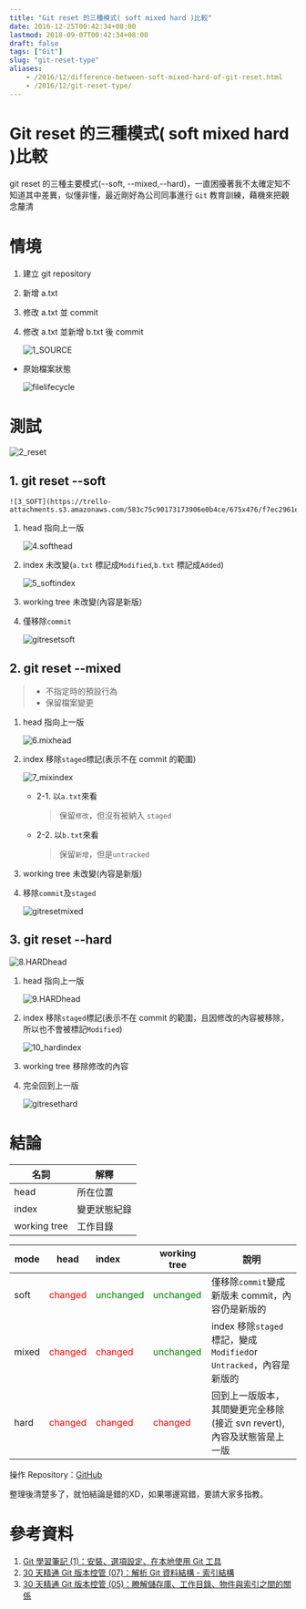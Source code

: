 ```yaml
---
title: "Git reset 的三種模式( soft mixed hard )比較"
date: 2016-12-25T00:42:34+08:00
lastmod: 2018-09-07T00:42:34+08:00
draft: false
tags: ["Git"]
slug: "git-reset-type"
aliases:
    - /2016/12/difference-between-soft-mixed-hard-of-git-reset.html
    - /2016/12/git-reset-type/
---
```

# Git reset 的三種模式( soft mixed hard )比較
git reset 的三種主要模式(--soft, --mixed,--hard)，一直困擾著我不太確定知不知道其中差異，似懂非懂，最近剛好為公司同事進行 `Git` 教育訓練，藉機來把觀念釐清


# 情境
1. 建立 git repository
2. 新增 a.txt
3. 修改 a.txt 並 commit
4. 修改 a.txt 並新增 b.txt 後 commit
    
    ![1_SOURCE](https://trello-attachments.s3.amazonaws.com/583c75c90173173906e0b4ce/952x642/fbb323daa95aa4d9da206edc0cb54143/_output_1_SOURCE.png)

- 原始檔案狀態
    
    ![filelifecycle](https://trello-attachments.s3.amazonaws.com/583c75c90173173906e0b4ce/1023x654/ad3080ce58b146f8f0b5e343771a8a17/_output_gitlifecycle.png)

# 測試
![2_reset](https://trello-attachments.s3.amazonaws.com/583c75c90173173906e0b4ce/958x635/577d02482f68c2f9b1c25ceb7435e6e6/_output_2_reset.png)

## 1. git reset --soft
    
    ![3_SOFT](https://trello-attachments.s3.amazonaws.com/583c75c90173173906e0b4ce/675x476/f7ec2961e6fa3f652cb477e8d18c736f/_output_3_SOFT.png)

1. head 指向上一版
        
    ![4.softhead](https://trello-attachments.s3.amazonaws.com/583c75c90173173906e0b4ce/952x832/b0744c92775133450dcf233aa04d8c51/_output_4.softhead.png)

2. index 未改變(`a.txt` 標記成`Modified`,`b.txt` 標記成`Added`)
        
    ![5_softindex](https://trello-attachments.s3.amazonaws.com/583c75c90173173906e0b4ce/988x651/605a98cbf10f584a98973ca575576ce4/_output_5_softindex.png)

3. working tree 未改變(內容是新版)

4. 僅移除`commit`
        
    ![gitresetsoft](https://trello-attachments.s3.amazonaws.com/583c75c90173173906e0b4ce/1023x654/c967b1f91050593912065d3d24535c55/_output_gitresetsoft.png)

## 2. git reset --mixed
    
> - 不指定時的預設行為
> - 保留檔案變更

1. head 指向上一版
        
    ![6.mixhead](https://trello-attachments.s3.amazonaws.com/583c75c90173173906e0b4ce/952x832/1be06b9fa35b8138c356064d50461e14/_output_6.mixhead.png)

2. index 移除`staged`標記(表示不在 commit 的範圍)
        
    ![7_mixindex](https://trello-attachments.s3.amazonaws.com/583c75c90173173906e0b4ce/988x651/b7867d26b415a3fdd5d04ea7d6c717fc/_output_7_mixindex.png)

    - 2-1. 以`a.txt`來看
            
        >保留`修改`，但沒有被納入 `staged`

    - 2-2. 以`b.txt`來看
            
        >保留`新增`，但是`untracked`

3. working tree 未改變(內容是新版)

4. 移除`commit`及`staged`
        
    ![gitresetmixed](https://trello-attachments.s3.amazonaws.com/583c75c90173173906e0b4ce/1023x654/65554fd1cd534abda5bc57f6f8fe108e/_output_gitresetmixed.png)

## 3. git reset --hard
    
![8.HARDhead](https://trello-attachments.s3.amazonaws.com/583c75c90173173906e0b4ce/675x476/96895d4a0bd4273025fd0e3645aab22c/_output_8.HARDhead.png)

1. head 指向上一版
    
    ![9.HARDhead](https://trello-attachments.s3.amazonaws.com/583c75c90173173906e0b4ce/952x832/2aca1c9c357aa31b0cf185ba6a7f8b71/_output_9.HARDhead.png)

2. index 移除`staged`標記(表示不在 commit 的範圍，且因修改的內容被移除，所以也不會被標記`Modified`)
    
    ![10_hardindex](https://trello-attachments.s3.amazonaws.com/583c75c90173173906e0b4ce/988x651/b46e17ab1c93049c32666342129b330a/_output_10_hardindex.png)

3. working tree 移除修改的內容

4. 完全回到上一版
    
    ![gitresethard](https://trello-attachments.s3.amazonaws.com/583c75c90173173906e0b4ce/1023x654/85b2502de294d4689dd8ffd8a3c604dc/_output_gitresethard.png)

# 結論

|名詞|解釋|
|---|---|
|head|所在位置|
|index|變更狀態紀錄|
|working tree|工作目錄|

|mode	|head	|index	|working tree|說明|
|---	|---	|:---	|---	|---|
|soft	|<span style='color:red'>changed</span>|<span style='color:green'>unchanged</span>|<span style='color:green'>unchanged</span>	|僅移除`commit`變成新版未 commit，內容仍是新版的|
|mixed	|<span style='color:red'>changed</span>|<span style='color:red'>changed</span>|<span style='color:green'>unchanged</span>|index 移除`staged`標記，變成`Modified`or `Untracked`，內容是新版的|
|hard	|<span style='color:red'>changed</span>|<span style='color:red'>changed</span>|<span style='color:red'>changed</span>|回到上一版版本，其間變更完全移除(接近 svn revert),內容及狀態皆是上一版|

操作 Repository：[GitHub](https://github.com/yowko/demo_git_reset)

整理後清楚多了，就怕結論是錯的XD，如果哪邊寫錯，要請大家多指教。

# 參考資料
1. [Git 學習筆記 (1)：安裝、選項設定、在本地使用 Git 工具](http://blog.miniasp.com/post/2013/08/18/Learning-Git-Part-1-Installation-Options-Tool-Usage-on-Local.aspx)
2. [30 天精通 Git 版本控管 (07)：解析 Git 資料結構 - 索引結構](http://ithelp.ithome.com.tw/articles/10134531)
3. [30 天精通 Git 版本控管 (05)：瞭解儲存庫、工作目錄、物件與索引之間的關係](http://ithelp.ithome.com.tw/articles/10133653)